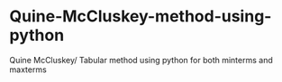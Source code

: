 # Quine-McCluskey-method-using-python
Quine McCluskey/ Tabular method using python for both minterms and maxterms 

